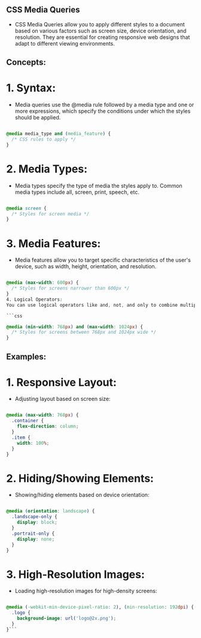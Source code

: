 ## CSS Media Queries
- CSS Media Queries allow you to apply different styles to a document based on various factors such as screen size, device orientation, and resolution. They are essential for creating responsive web designs that adapt to different viewing environments.

## Concepts:
# 1. Syntax:
- Media queries use the @media rule followed by a media type and one or more expressions, which specify the conditions under which the styles should be applied.

```css

@media media_type and (media_feature) {
  /* CSS rules to apply */
}
```
# 2. Media Types:
- Media types specify the type of media the styles apply to. Common media types include all, screen, print, speech, etc.

```css

@media screen {
  /* Styles for screen media */
}
```
# 3. Media Features:
- Media features allow you to target specific characteristics of the user's device, such as width, height, orientation, and resolution.

```css

@media (max-width: 600px) {
  /* Styles for screens narrower than 600px */
}
4. Logical Operators:
You can use logical operators like and, not, and only to combine multiple media features.

```css

@media (min-width: 768px) and (max-width: 1024px) {
  /* Styles for screens between 768px and 1024px wide */
}
```
## Examples:
# 1. Responsive Layout:
- Adjusting layout based on screen size:

```css

@media (max-width: 768px) {
  .container {
    flex-direction: column;
  }
  .item {
    width: 100%;
  }
}
```
# 2. Hiding/Showing Elements:
- Showing/hiding elements based on device orientation:

```css

@media (orientation: landscape) {
  .landscape-only {
    display: block;
  }
  .portrait-only {
    display: none;
  }
}
```
# 3. High-Resolution Images:
- Loading high-resolution images for high-density screens:

```css

@media (-webkit-min-device-pixel-ratio: 2), (min-resolution: 192dpi) {
  .logo {
    background-image: url('logo@2x.png');
  }
}```